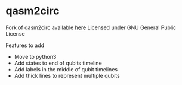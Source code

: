 # qasm2circ
Fork of qasm2circ available [here](https://www.media.mit.edu/quanta/qasm2circ/)
Licensed under GNU General Public License

Features to add
- Move to python3
- Add states to end of qubits timeline
- Add labels in the middle of qubit timelines
- Add thick lines to represent multiple qubits

